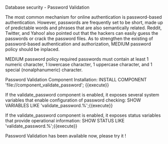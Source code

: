 Database security - Password Validation 

The most common mechanism for online authentication is password-based authentication. However, passwords are frequently set to be short, made up of predictable words and phrases that are also semantically related. Reddit, Twitter, and Yahoo! also pointed out that the hackers can easily guess the passwords or crack the password files. As to strengthen the existing of password-based authentication and authorization, MEDIUM password policy should be inplaced. 

MEDIUM password policy required passwords must contain at least 1 numeric character, 1 lowercase character, 1 uppercase character, and 1 special (nonalphanumeric) character.

Password Validation Component Installation:
INSTALL COMPONENT 'file://component_validate_password'; {{execute}} 

If the validate_password component is enabled, it exposes several system variables that enable configuration of password checking:
SHOW VARIABLES LIKE 'validate_password.%';{{execute}} 

If the validate_password component is enabled, it exposes status variables that provide operational information:
SHOW STATUS LIKE 'validate_password.%';{{execute}} 

Password Validation has been available now, please try it !
